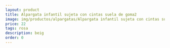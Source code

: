 ```yaml
---
layout: product
title: Alpargata infantil sujeta con cintas suela de goma2 
image: img/productos/alpargatas/Alpargata infantil sujeta con cintas suela de goma2 =22 =rosa =beig.webp
price: 22 
tags: rosa 
description: beig
order: 0
---
```


